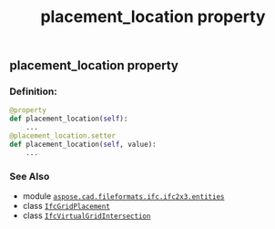 ﻿---
title: placement_location property
second_title: Aspose.CAD for Python via .NET API References
description: 
type: docs
weight: 60
url: /python-net/aspose.cad.fileformats.ifc.ifc2x3.entities/ifcgridplacement/placement_location/
is_root: false
---

## placement_location property

### Definition:
```python
@property
def placement_location(self):
    ...
@placement_location.setter
def placement_location(self, value):
    ...
```

### See Also
* module [`aspose.cad.fileformats.ifc.ifc2x3.entities`](../../)
* class [`IfcGridPlacement`](/cad/python-net/aspose.cad.fileformats.ifc.ifc2x3.entities/ifcgridplacement)
* class [`IfcVirtualGridIntersection`](/cad/python-net/aspose.cad.fileformats.ifc.ifc2x3.entities/ifcvirtualgridintersection)
